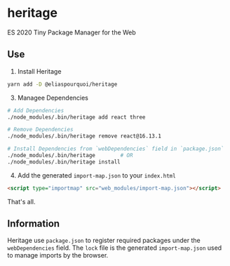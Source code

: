 # heritage
ES 2020 Tiny Package Manager for the Web

## Use

1. Install Heritage
```bash
yarn add -D @eliaspourquoi/heritage
```

3. Managee Dependencies
```bash
# Add Dependencies
./node_modules/.bin/heritage add react three

# Remove Dependencies
./node_modules/.bin/heritage remove react@16.13.1

# Install Dependencies from `webDependencies` field in `package.json`
./node_modules/.bin/heritage        # OR
./node_modules/.bin/heritage install
```

4. Add the generated `import-map.json` to your `index.html`
```html
<script type="importmap" src="web_modules/import-map.json"></script>
```

That's all.

## Information

Heritage use `package.json` to register required packages under the `webDependencies` field.
The `lock` file is the generated `import-map.json` used to manage imports by the browser. 
